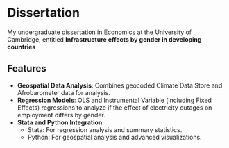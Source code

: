 # Dissertation

My undergraduate dissertation in Economics at the University of Cambridge, entitled **Infrastructure effects by gender in developing countries**

## Features
- **Geospatial Data Analysis**: Combines geocoded Climate Data Store and Afrobarometer data for analysis.
- **Regression Models**: OLS and Instrumental Variable (including Fixed Effects) regressions to analyze if the effect of electricity outages on employment differs by gender.
- **Stata and Python Integration**:
  - Stata: For regression analysis and summary statistics.
  - Python: For geospatial analysis and advanced visualizations.
